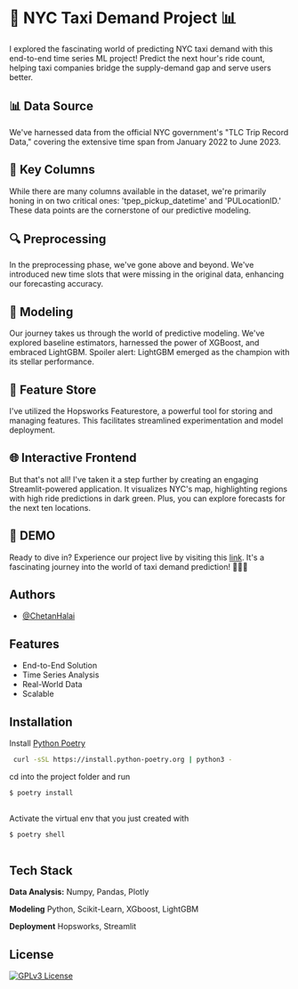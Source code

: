 
# 🚖 NYC Taxi Demand Project 📊

I explored the fascinating world of predicting NYC taxi demand with this end-to-end time series ML project! Predict the next hour's ride count, helping taxi companies bridge the supply-demand gap and serve users better. 

## 📊 Data Source 
We've harnessed data from the official NYC government's "TLC Trip Record Data," covering the extensive time span from January 2022 to June 2023.

## 🧐 Key Columns
While there are many columns available in the dataset, we're primarily honing in on two critical ones: 'tpep_pickup_datetime' and 'PULocationID.' These data points are the cornerstone of our predictive modeling.

## 🔍 Preprocessing
In the preprocessing phase, we've gone above and beyond. We've introduced new time slots that were missing in the original data, enhancing our forecasting accuracy. 

## 🤖 Modeling
Our journey takes us through the world of predictive modeling. We've explored baseline estimators, harnessed the power of XGBoost, and embraced LightGBM. Spoiler alert: LightGBM emerged as the champion with its stellar performance.

## 🧠 Feature Store
I've utilized the Hopsworks Featurestore, a powerful tool for storing and managing features. This facilitates streamlined experimentation and model deployment.

## 🌐 Interactive Frontend
But that's not all! I've taken it a step further by creating an engaging Streamlit-powered application. It visualizes NYC's map, highlighting regions with high ride predictions in dark green. Plus, you can explore forecasts for the next ten locations.

## 🚀 DEMO 
Ready to dive in? Experience our project live by visiting this [link](https://frontendpy-chetan-nyctaxidemand.streamlit.app ). It's a fascinating journey into the world of taxi demand prediction! 🌟🗽🚕

## Authors

- [@ChetanHalai](https://github.com/chetanhalai3c)




## Features

- End-to-End Solution 
- Time Series Analysis
- Real-World Data
- Scalable

## Installation

Install [Python Poetry](https://python-poetry.org/)

```bash
 curl -sSL https://install.python-poetry.org | python3 -

```


cd into the project folder and run

```bash
$ poetry install
 
```


Activate the virtual env that you just created with

```bash
$ poetry shell
 
```
    
## Tech Stack

**Data Analysis:** Numpy, Pandas, Plotly 

**Modeling** Python, Scikit-Learn, XGboost, LightGBM

**Deployment** Hopsworks, Streamlit


## License

[![GPLv3 License](https://img.shields.io/badge/License-GPL%20v3-yellow.svg)](https://opensource.org/licenses/)

